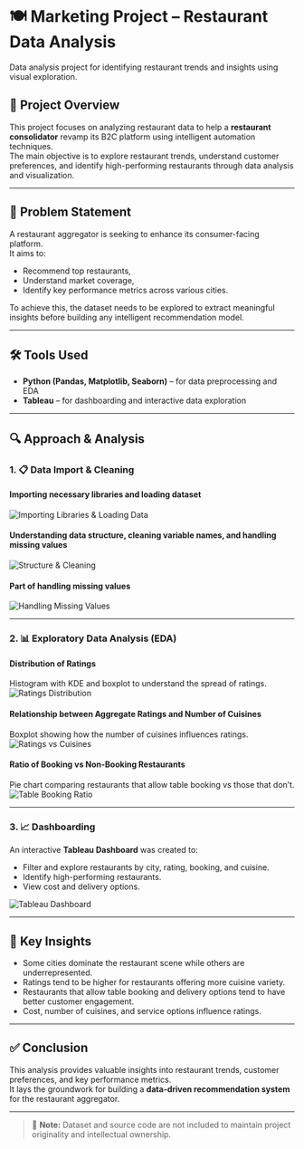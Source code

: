 # 🍽️ Marketing Project – Restaurant Data Analysis
Data analysis project for identifying restaurant trends and insights using visual exploration.

## 📌 Project Overview
This project focuses on analyzing restaurant data to help a **restaurant consolidator** revamp its B2C platform using intelligent automation techniques.  
The main objective is to explore restaurant trends, understand customer preferences, and identify high-performing restaurants through data analysis and visualization.

---

## 🎯 Problem Statement
A restaurant aggregator is seeking to enhance its consumer-facing platform.  
It aims to:
- Recommend top restaurants,
- Understand market coverage,
- Identify key performance metrics across various cities.

To achieve this, the dataset needs to be explored to extract meaningful insights before building any intelligent recommendation model.

---

## 🛠️ Tools Used
- **Python (Pandas, Matplotlib, Seaborn)** – for data preprocessing and EDA
- **Tableau** – for dashboarding and interactive data exploration

---

## 🔍 Approach & Analysis

### 1. 📋 Data Import & Cleaning

#### Importing necessary libraries and loading dataset
![Importing Libraries & Loading Data](marketing_screenshots/import_dataset.png)

#### Understanding data structure, cleaning variable names, and handling missing values
![Structure & Cleaning](marketing_screenshots/structure_cleaning.png)

#### Part of handling missing values
![Handling Missing Values](marketing_screenshots/handling_missing_values.png)

---

### 2. 📊 Exploratory Data Analysis (EDA)

#### Distribution of Ratings  
Histogram with KDE and boxplot to understand the spread of ratings.
![Ratings Distribution](marketing_screenshots/ratings_distribution.png)

#### Relationship between Aggregate Ratings and Number of Cuisines  
Boxplot showing how the number of cuisines influences ratings.
![Ratings vs Cuisines](marketing_screenshots/ratings_vs_cuisines.png)

#### Ratio of Booking vs Non-Booking Restaurants  
Pie chart comparing restaurants that allow table booking vs those that don’t.
![Table Booking Ratio](marketing_screenshots/booking_ratio.png)

---

### 3. 📈 Dashboarding

An interactive **Tableau Dashboard** was created to:
- Filter and explore restaurants by city, rating, booking, and cuisine.
- Identify high-performing restaurants.
- View cost and delivery options.

![Tableau Dashboard](marketing_screenshots/tableau_dashboard.png)

---

## 🧠 Key Insights
- Some cities dominate the restaurant scene while others are underrepresented.
- Ratings tend to be higher for restaurants offering more cuisine variety.
- Restaurants that allow table booking and delivery options tend to have better customer engagement.
- Cost, number of cuisines, and service options influence ratings.

---

## ✅ Conclusion
This analysis provides valuable insights into restaurant trends, customer preferences, and key performance metrics.  
It lays the groundwork for building a **data-driven recommendation system** for the restaurant aggregator.

---

> 📌 **Note:** Dataset and source code are not included to maintain project originality and intellectual ownership.
